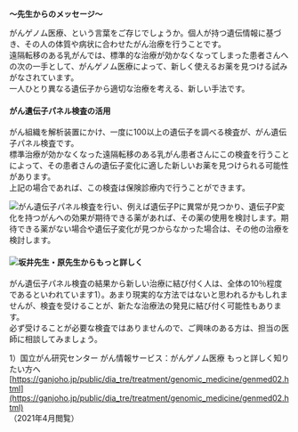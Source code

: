 **～先生からのメッセージ～**

がんゲノム医療、という言葉をご存じでしょうか。個人が持つ遺伝情報に基づき、その人の体質や病状に合わせたがん治療を行うことです。  
遠隔転移のある乳がんでは、標準的な治療が効かなくなってしまった患者さんへの次の一手として、がんゲノム医療によって、新しく使えるお薬を見つける試みがなされています。  
一人ひとり異なる遺伝子から適切な治療を考える、新しい手法です。

#### がん遺伝子パネル検査の活用

がん組織を解析装置にかけ、一度に100以上の遺伝子を調べる検査が、がん遺伝子パネル検査です。  
標準治療が効かなくなった遠隔転移のある乳がん患者さんにこの検査を行うことによって、その患者さんの遺伝子変化に適した新しいお薬を見つけられる可能性があります。  
上記の場合であれば、この検査は保険診療内で行うことができます。

![がん遺伝子パネル検査を行い、例えば遺伝子Pに異常が見つかり、遺伝子P変化を持つがんへの効果が期待できる薬があれば、その薬の使用を検討します。期待できる薬がない場合や遺伝子変化が見つからなかった場合は、その他の治療を検討します。](https://oshiete-gan.jp/breast/common/images/recurrence/treatment/img_treatment-genetic01.jpg)

#### ![坂井先生・原先生からもっと詳しく](https://oshiete-gan.jp/breast/common/images/common/img_doctor_sakai-hara.png)

がん遺伝子パネル検査の結果から新しい治療に結び付く人は、全体の10％程度であるといわれています1）。あまり現実的な方法ではないと思われるかもしれませんが、検査を受けることが、新たな治療法の発見に結び付く可能性もあります。  
必ず受けることが必要な検査ではありませんので、ご興味のある方は、担当の医師に相談してみましょう。

1）国立がん研究センター がん情報サービス：がんゲノム医療 もっと詳しく知りたい方へ  
[https://ganjoho.jp/public/dia_tre/treatment/genomic_medicine/genmed02.html](https://ganjoho.jp/public/dia_tre/treatment/genomic_medicine/genmed02.html)  
（2021年4月閲覧）